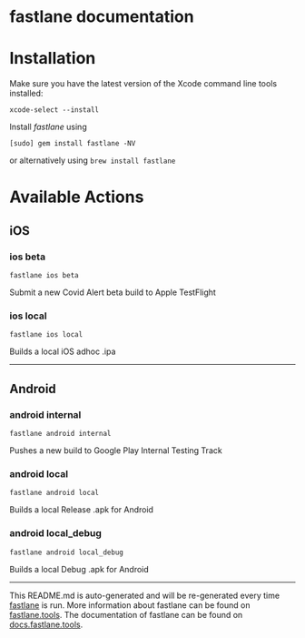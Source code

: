 fastlane documentation
================
# Installation

Make sure you have the latest version of the Xcode command line tools installed:

```
xcode-select --install
```

Install _fastlane_ using
```
[sudo] gem install fastlane -NV
```
or alternatively using `brew install fastlane`

# Available Actions
## iOS
### ios beta
```
fastlane ios beta
```
Submit a new Covid Alert beta build to Apple TestFlight
### ios local
```
fastlane ios local
```
Builds a local iOS adhoc .ipa

----

## Android
### android internal
```
fastlane android internal
```
Pushes a new build to Google Play Internal Testing Track
### android local
```
fastlane android local
```
Builds a local Release .apk for Android
### android local_debug
```
fastlane android local_debug
```
Builds a local Debug .apk for Android

----

This README.md is auto-generated and will be re-generated every time [fastlane](https://fastlane.tools) is run.
More information about fastlane can be found on [fastlane.tools](https://fastlane.tools).
The documentation of fastlane can be found on [docs.fastlane.tools](https://docs.fastlane.tools).
